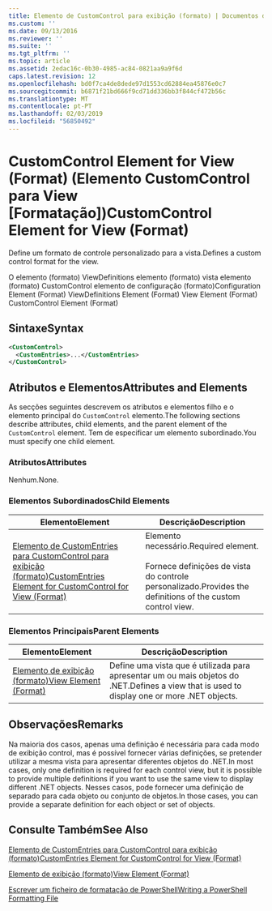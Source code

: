 ```yaml
---
title: Elemento de CustomControl para exibição (formato) | Documentos da Microsoft
ms.custom: ''
ms.date: 09/13/2016
ms.reviewer: ''
ms.suite: ''
ms.tgt_pltfrm: ''
ms.topic: article
ms.assetid: 2edac16c-0b30-4985-ac84-0821aa9a9f6d
caps.latest.revision: 12
ms.openlocfilehash: bd0f7ca4de8dede97d1553cd62884ea45876e0c7
ms.sourcegitcommit: b6871f21bd666f9cd71dd336bb3f844cf472b56c
ms.translationtype: MT
ms.contentlocale: pt-PT
ms.lasthandoff: 02/03/2019
ms.locfileid: "56850492"
---
```

# <a name="customcontrol-element-for-view-format"></a><span data-ttu-id="d8904-102">CustomControl Element for View (Format) (Elemento CustomControl para View [Formatação])</span><span class="sxs-lookup"><span data-stu-id="d8904-102">CustomControl Element for View (Format)</span></span>

<span data-ttu-id="d8904-103">Define um formato de controle personalizado para a vista.</span><span class="sxs-lookup"><span data-stu-id="d8904-103">Defines a custom control format for the view.</span></span>

<span data-ttu-id="d8904-104">O elemento (formato) ViewDefinitions elemento (formato) vista elemento (formato) CustomControl elemento de configuração (formato)</span><span class="sxs-lookup"><span data-stu-id="d8904-104">Configuration Element (Format) ViewDefinitions Element (Format) View Element (Format) CustomControl Element (Format)</span></span>

## <a name="syntax"></a><span data-ttu-id="d8904-105">Sintaxe</span><span class="sxs-lookup"><span data-stu-id="d8904-105">Syntax</span></span>

```xml
<CustomControl>
  <CustomEntries>...</CustomEntries>
</CustomControl>
```

## <a name="attributes-and-elements"></a><span data-ttu-id="d8904-106">Atributos e Elementos</span><span class="sxs-lookup"><span data-stu-id="d8904-106">Attributes and Elements</span></span>

<span data-ttu-id="d8904-107">As secções seguintes descrevem os atributos e elementos filho e o elemento principal do `CustomControl` elemento.</span><span class="sxs-lookup"><span data-stu-id="d8904-107">The following sections describe attributes, child elements, and the parent element of the `CustomControl` element.</span></span> <span data-ttu-id="d8904-108">Tem de especificar um elemento subordinado.</span><span class="sxs-lookup"><span data-stu-id="d8904-108">You must specify one child element.</span></span>

### <a name="attributes"></a><span data-ttu-id="d8904-109">Atributos</span><span class="sxs-lookup"><span data-stu-id="d8904-109">Attributes</span></span>

<span data-ttu-id="d8904-110">Nenhum.</span><span class="sxs-lookup"><span data-stu-id="d8904-110">None.</span></span>

### <a name="child-elements"></a><span data-ttu-id="d8904-111">Elementos Subordinados</span><span class="sxs-lookup"><span data-stu-id="d8904-111">Child Elements</span></span>

|<span data-ttu-id="d8904-112">Elemento</span><span class="sxs-lookup"><span data-stu-id="d8904-112">Element</span></span>|<span data-ttu-id="d8904-113">Descrição</span><span class="sxs-lookup"><span data-stu-id="d8904-113">Description</span></span>|
|-------------|-----------------|
|[<span data-ttu-id="d8904-114">Elemento de CustomEntries para CustomControl para exibição (formato)</span><span class="sxs-lookup"><span data-stu-id="d8904-114">CustomEntries Element for CustomControl for View (Format)</span></span>](./customentries-element-for-customcontrol-for-view-format.md)|<span data-ttu-id="d8904-115">Elemento necessário.</span><span class="sxs-lookup"><span data-stu-id="d8904-115">Required element.</span></span><br /><br /> <span data-ttu-id="d8904-116">Fornece definições de vista do controle personalizado.</span><span class="sxs-lookup"><span data-stu-id="d8904-116">Provides the definitions of the custom control view.</span></span>|

### <a name="parent-elements"></a><span data-ttu-id="d8904-117">Elementos Principais</span><span class="sxs-lookup"><span data-stu-id="d8904-117">Parent Elements</span></span>

|<span data-ttu-id="d8904-118">Elemento</span><span class="sxs-lookup"><span data-stu-id="d8904-118">Element</span></span>|<span data-ttu-id="d8904-119">Descrição</span><span class="sxs-lookup"><span data-stu-id="d8904-119">Description</span></span>|
|-------------|-----------------|
|[<span data-ttu-id="d8904-120">Elemento de exibição (formato)</span><span class="sxs-lookup"><span data-stu-id="d8904-120">View Element (Format)</span></span>](./view-element-format.md)|<span data-ttu-id="d8904-121">Define uma vista que é utilizada para apresentar um ou mais objetos do .NET.</span><span class="sxs-lookup"><span data-stu-id="d8904-121">Defines a view that is used to display one or more .NET objects.</span></span>|

## <a name="remarks"></a><span data-ttu-id="d8904-122">Observações</span><span class="sxs-lookup"><span data-stu-id="d8904-122">Remarks</span></span>

<span data-ttu-id="d8904-123">Na maioria dos casos, apenas uma definição é necessária para cada modo de exibição control, mas é possível fornecer várias definições, se pretender utilizar a mesma vista para apresentar diferentes objetos do .NET.</span><span class="sxs-lookup"><span data-stu-id="d8904-123">In most cases, only one definition is required for each control view, but it is possible to provide multiple definitions if you want to use the same view to display different .NET objects.</span></span> <span data-ttu-id="d8904-124">Nesses casos, pode fornecer uma definição de separado para cada objeto ou conjunto de objetos.</span><span class="sxs-lookup"><span data-stu-id="d8904-124">In those cases, you can provide a separate definition for each object or set of objects.</span></span>

## <a name="see-also"></a><span data-ttu-id="d8904-125">Consulte Também</span><span class="sxs-lookup"><span data-stu-id="d8904-125">See Also</span></span>

[<span data-ttu-id="d8904-126">Elemento de CustomEntries para CustomControl para exibição (formato)</span><span class="sxs-lookup"><span data-stu-id="d8904-126">CustomEntries Element for CustomControl for View (Format)</span></span>](./customentries-element-for-customcontrol-for-view-format.md)

[<span data-ttu-id="d8904-127">Elemento de exibição (formato)</span><span class="sxs-lookup"><span data-stu-id="d8904-127">View Element (Format)</span></span>](./view-element-format.md)

[<span data-ttu-id="d8904-128">Escrever um ficheiro de formatação de PowerShell</span><span class="sxs-lookup"><span data-stu-id="d8904-128">Writing a PowerShell Formatting File</span></span>](./writing-a-powershell-formatting-file.md)
